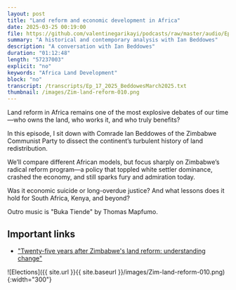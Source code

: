 ```yaml
---
layout: post
title: "Land reform and economic development in Africa"
date: 2025-03-25 00:19:00
file: https://github.com/valentinegarikayi/podcasts/raw/master/audio/Ep_17_2025_BeddowesMarch2025.mp3
summary: "A historical and contemporary analysis with Ian Beddowes"
description: "A conversation with Ian Beddowes"
duration: "01:12:48"
length: "57237003"
explicit: "no"
keywords: "Africa Land Development"
block: "no"
transcript: /transcripts/Ep_17_2025_BeddowesMarch2025.txt
thumbnail: /images/Zim-land-reform-010.png
---
```


Land reform in Africa remains one of the most explosive debates of our time—who owns the land, who works it, and who truly benefits?

In this episode, I sit down with Comrade Ian Beddowes of the Zimbabwe Communist Party to dissect the continent’s turbulent history of land redistribution.

We’ll compare different African models, but focus sharply on Zimbabwe’s radical reform program—a policy that toppled white settler dominance, crashed the economy, and still sparks fury and admiration today.

Was it economic suicide or long-overdue justice? And what lessons does it hold for South Africa, Kenya, and beyond?

Outro music is "Buka Tiende" by Thomas Mapfumo.


<!--more-->

## Important links

* ["Twenty-five years after Zimbabwe's land reform: understanding change"](https://zimbabweland.wordpress.com/2025/01/20/twenty-five-years-after-zimbabwes-land-reform-understanding-change/)

![Elections]({{ site.url }}{{ site.baseurl }}/images/Zim-land-reform-010.png){:width="300"}

<!-- Google tag (gtag.js) -->
<script async src="https://www.googletagmanager.com/gtag/js?id=G-02DTBF3N7T"></script>
<script>
  window.dataLayer = window.dataLayer || [];
  function gtag(){dataLayer.push(arguments);}
  gtag('js', new Date());

  gtag('config', 'G-02DTBF3N7T');
</script>
